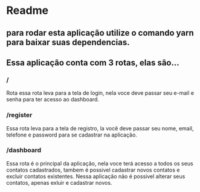 # Readme

## para rodar esta aplicação utilize o comando yarn para baixar suas dependencias.

## Essa aplicação conta com 3 rotas, elas são...

### /
Rota essa rota leva para a tela de login, nela voce deve passar seu e-mail e senha para ter acesso ao dashboard.

### /register
Essa rota leva para a tela de registro, la você deve passar seu nome, email, telefone e password para se cadastrar na aplicação.

### /dashboard
Essa rota é o principal da aplicação, nela voce terá acesso a todos os seus contatos cadastrados, tambem é possivel cadastrar novos contatos e excluir contatos existentes.
Nessa aplicação não é possivel alterar seus contatos, apenas exluir e cadastrar novos.
